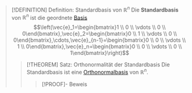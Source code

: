 >[!DEFINITION] Definition: Standardbasis von $\mathbb{R}^n$
>Die **Standardbasis** von $\mathbb{R}^n$ ist die geordnete [Basis](../../Abstrakte%20lineare%20Algebra/Basis/Basis.md)
>$$\left(\vec{e}_1=\begin{bmatrix}1 \\ 0 \\ \vdots \\ 0 \\ 0\end{bmatrix},\vec{e}_2=\begin{bmatrix}0 \\ 1 \\ \vdots \\ 0 \\ 0\end{bmatrix},\cdots,\vec{e}_{n-1}=\begin{bmatrix}0 \\ 0 \\ \vdots \\ 1 \\ 0\end{bmatrix},\vec{e}_n=\begin{bmatrix}0 \\ 0 \\ \vdots \\ 0 \\ 1\end{bmatrix}\right)$$
>>[!THEOREM] Satz: Orthonormalität der Standardbasis
>>Die Standardbasis ist eine [Orthonormalbasis](../../Abstrakte%20lineare%20Algebra/Basis/Orthonormalbasis.md) von $\mathbb{R}^n$.
>>>[!PROOF]- Beweis